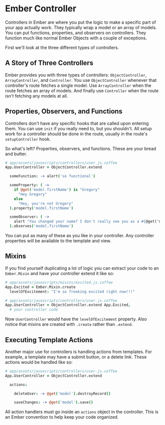 # Ember Controller

Controllers in Ember are where you put the logic to make a specific part of your app actually work. They typically wrap a model or an array of models. You can put functions, properties, and observers on controllers. They function much like normal Ember Objects with a couple of exceptions.

First we'll look at the three different types of controllers.

## A Story of Three Controllers

Ember provides you with three types of controllers: `ObjectController`, `ArrayController`, and `Controller`. You use `ObjectController` whenever that controller's route fetches a single model. Use `ArrayController` when the route fetches an array of models. And finally use `Controller` when the route isn't fetching any models at all.

## Properties, Observers, and Functions

Controllers don't have any specific hooks that are called upon entering them. You can use `init` if you really need to, but you shouldn't. All setup work for a controller should be done in the route, usually in the route's `setupController` hook.

So what's left? Properties, observers, and functions. These are your bread and butter.

```coffee
# app/assets/javascripts/controllers/user.js.coffee
App.UserController = ObjectController.extend

  someFunction: -> alert('so functional')

  someProperty: ( ->
    if @get('model.firstName') is "Gregory"
      "Hey Gregory"
    else
      "Hey, you're not Gregory"
  ).property('model.firstName')

  someObserver: ( ->
    alert "You changed your name? I don't really see you as a #{@get('model.firstName')}."
  ).observes('model.firstName')
```

You can put as many of these as you like in your controller. Any controller properties will be available to the template and view.

## Mixins

If you find yourself duplicating a lot of logic you can extract your code to an `Ember.Mixin` and have your controller extend it like so:

```coffee
# app/assets/javascripts/mixins/excited.js.coffee
App.Excited = Ember.Mixin.create
  levelOfExcitement: "I'm so freaking excited right now!!!"

# app/assets/javascripts/controllers/user.js.coffee
App.UserController = ObjectController.extend App.Excited,
  # your controller code

```

Now `UserController` would have the `levelOfExcitement` property. Also notice that mixins are created with `.create` rather than `.extend`.

## Executing Template Actions

Another major use for controllers is handling actions from templates. For example, a template may have a submit button, or a delete link. These actions would be handled like so:

```coffee
# app/assets/javascripts/controllers/user.js.coffee
App.UserController = ObjectController.extend

  actions:

    deleteUser: -> @get('model').destroyRecord()

    saveChanges: -> @get('model').save()
```

All action handlers must go inside an `actions` object in the controller. This is an Ember convention to help keep your code organized.
